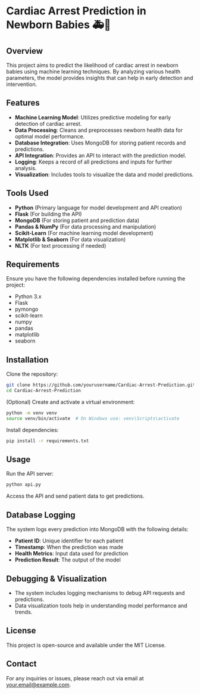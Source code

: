 # Cardiac Arrest Prediction in Newborn Babies 🚑👶

## Overview
This project aims to predict the likelihood of cardiac arrest in newborn babies using machine learning techniques. By analyzing various health parameters, the model provides insights that can help in early detection and intervention.

## Features
- **Machine Learning Model**: Utilizes predictive modeling for early detection of cardiac arrest.
- **Data Processing**: Cleans and preprocesses newborn health data for optimal model performance.
- **Database Integration**: Uses MongoDB for storing patient records and predictions.
- **API Integration**: Provides an API to interact with the prediction model.
- **Logging**: Keeps a record of all predictions and inputs for further analysis.
- **Visualization**: Includes tools to visualize the data and model predictions.

## Tools Used
- **Python** (Primary language for model development and API creation)
- **Flask** (For building the API)
- **MongoDB** (For storing patient and prediction data)
- **Pandas & NumPy** (For data processing and manipulation)
- **Scikit-Learn** (For machine learning model development)
- **Matplotlib & Seaborn** (For data visualization)
- **NLTK** (For text processing if needed)

## Requirements
Ensure you have the following dependencies installed before running the project:
- Python 3.x
- Flask
- pymongo
- scikit-learn
- numpy
- pandas
- matplotlib
- seaborn

## Installation
Clone the repository:
```bash
git clone https://github.com/yourusername/Cardiac-Arrest-Prediction.git
cd Cardiac-Arrest-Prediction
```

(Optional) Create and activate a virtual environment:
```bash
python -m venv venv
source venv/bin/activate  # On Windows use: venv\Scripts\activate
```

Install dependencies:
```bash
pip install -r requirements.txt
```

## Usage
Run the API server:
```bash
python api.py
```

Access the API and send patient data to get predictions.

## Database Logging
The system logs every prediction into MongoDB with the following details:
- **Patient ID**: Unique identifier for each patient
- **Timestamp**: When the prediction was made
- **Health Metrics**: Input data used for prediction
- **Prediction Result**: The output of the model

## Debugging & Visualization
- The system includes logging mechanisms to debug API requests and predictions.
- Data visualization tools help in understanding model performance and trends.

## License
This project is open-source and available under the MIT License.

## Contact
For any inquiries or issues, please reach out via email at your.email@example.com.

